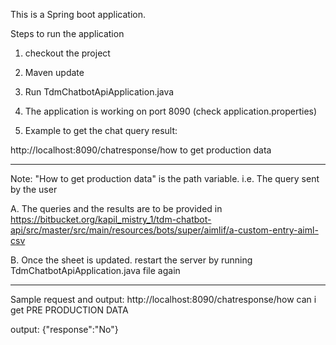 This is a Spring boot application.

Steps to run the application
1. checkout the project

2. Maven update

3. Run TdmChatbotApiApplication.java

4. The application is working on port 8090 (check application.properties)

5. Example to get the chat query result:

http://localhost:8090/chatresponse/how to get production data

*************************************************

Note: "How to get production data" is the path variable. i.e. The query sent by the user

A. The queries and the results are to be provided in 
https://bitbucket.org/kapil_mistry_1/tdm-chatbot-api/src/master/src/main/resources/bots/super/aimlif/a-custom-entry-aiml-csv

B. Once the sheet is updated. restart the server by running TdmChatbotApiApplication.java file again

*************************************************

Sample request and output:
http://localhost:8090/chatresponse/how can i get PRE PRODUCTION DATA

output: {"response":"No"}